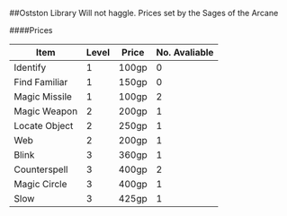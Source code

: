 ##Ostston Library
Will not haggle. Prices set by the Sages of the Arcane

####Prices

|Item|Level|Price|No. Avaliable|
|----|-----|-----|-------------|
|Identify|1|100gp|0|
|Find Familiar|1|150gp|0|
|Magic Missile|1|100gp|2|
|Magic Weapon|2|200gp|1|
|Locate Object|2|250gp|1|
|Web|2|200gp|1|
|Blink|3|360gp|1|
|Counterspell|3|400gp|2|
|Magic Circle|3|400gp|1|
|Slow|3|425gp|1|
